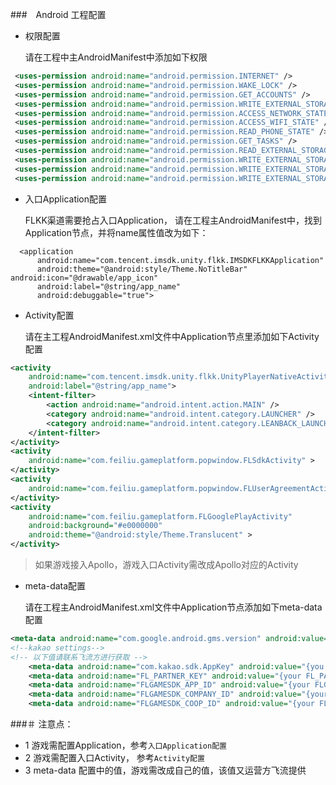 ###　Android 工程配置

* 权限配置
    
    请在工程中主AndroidManifest中添加如下权限
``` xml
 <uses-permission android:name="android.permission.INTERNET" />
 <uses-permission android:name="android.permission.WAKE_LOCK" />
 <uses-permission android:name="android.permission.GET_ACCOUNTS" />
 <uses-permission android:name="android.permission.WRITE_EXTERNAL_STORAGE" />
 <uses-permission android:name="android.permission.ACCESS_NETWORK_STATE" />
 <uses-permission android:name="android.permission.ACCESS_WIFI_STATE" />
 <uses-permission android:name="android.permission.READ_PHONE_STATE" />
 <uses-permission android:name="android.permission.GET_TASKS" />
 <uses-permission android:name="android.permission.READ_EXTERNAL_STORAGE" />
 <uses-permission android:name="android.permission.WRITE_EXTERNAL_STORAGE" />
 <uses-permission android:name="android.permission.WRITE_EXTERNAL_STORAGE" />
 <uses-permission android:name="android.permission.WRITE_EXTERNAL_STORAGE"/>
```
* 入口Application配置
    
    FLKK渠道需要抢占入口Application， 请在工程主AndroidManifest中，找到Application节点，并将name属性值改为如下：

```
  <application
      android:name="com.tencent.imsdk.unity.flkk.IMSDKFLKKApplication"
      android:theme="@android:style/Theme.NoTitleBar" android:icon="@drawable/app_icon"                 
      android:label="@string/app_name" 
      android:debuggable="true">
```

* Activity配置

    请在主工程AndroidManifest.xml文件中Application节点里添加如下Activity配置

```xml
<activity 
    android:name="com.tencent.imsdk.unity.flkk.UnityPlayerNativeActivity" 
    android:label="@string/app_name">
    <intent-filter>
        <action android:name="android.intent.action.MAIN" />
        <category android:name="android.intent.category.LAUNCHER" />
        <category android:name="android.intent.category.LEANBACK_LAUNCHER" />
    </intent-filter>
</activity>
<activity 
    android:name="com.feiliu.gameplatform.popwindow.FLSdkActivity" > 
</activity>
<activity 
    android:name="com.feiliu.gameplatform.popwindow.FLUserAgreementActivity" > 
</activity>
<activity
    android:name="com.feiliu.gameplatform.FLGooglePlayActivity"
    android:background="#e0000000"
    android:theme="@android:style/Theme.Translucent" >
</activity> 
```
> 如果游戏接入Apollo，游戏入口Activity需改成Apollo对应的Activity

* meta-data配置
    
    请在工程主AndroidManifest.xml文件中Application节点添加如下meta-data配置
```xml
<meta-data android:name="com.google.android.gms.version" android:value="@integer/google_play_services_version" />
<!--kakao settings-->
<!-- 以下值请联系飞流方进行获取 -->
    <meta-data android:name="com.kakao.sdk.AppKey" android:value="{you AppKey}" />
    <meta-data android:name="FL_PARTNER_KEY" android:value="{your FL_PARTNER_KEY}" />
    <meta-data android:name="FLGAMESDK_APP_ID" android:value="{your FLGAMESDK_APP_ID}" />
    <meta-data android:name="FLGAMESDK_COMPANY_ID" android:value="{your FLGAMESDK_COMPANY_ID}" />
    <meta-data android:name="FLGAMESDK_COOP_ID" android:value="{your FLGAMESDK_COOP_ID}" />
```

###＃ 注意点：
* 1 游戏需配置Application，参考```入口Application配置```
* 2 游戏需配置入口Activity， 参考```Activity配置```
* 3 meta-data 配置中的值，游戏需改成自己的值，该值又运营方飞流提供





